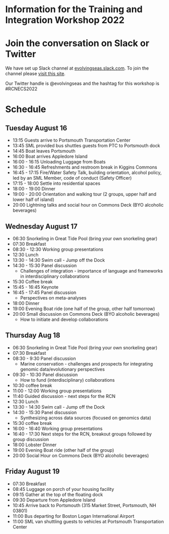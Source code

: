 # Information for the Training and Integration Workshop 2022


# Join the conversation on Slack or Twitter
We have set up Slack channel at [evolvingseas.slack.com](evolvingseas.slack.com). To join the channel please [visit this site](https://join.slack.com/t/evolvingseas/shared_invite/enQtNTI4MjcwMjg5NTM5LWFiMGM0OTczMzllODg3NGQxYzBlNTA4NTE2OWI5ZWEwNjU3MTQ2ZTk3OWYxMjA5NzQxMmQwNTVmZDE1ZGE0NDc).

Our Twitter handle is @evolvingseas and the hashtag for this workshop is #RCNECS2022

# Schedule

## Tuesday August 16
* 13:15 Guests arrive to Portsmouth Transportation Center 
* 13:45 SML provided bus shuttles guests from PTC to Portsmouth dock 
* 14:45 Boat leaves Portsmouth
* 16:00 Boat arrives Appledore Island 
* 16:00 - 16:15 Unloading Luggage from Boats
* 16:30 - 16:45 Refreshments and restroom break in Kiggins Commons 
* 16:45 - 17:15 Fire/Water Safety Talk, building orientation, alcohol policy, led by an SML Member, code of conduct (Safety Officer)  
* 17:15 - 18:00 Settle into residential spaces 
* 18:00 - 19:00 Dinner 
* 19:00 - 20:00 Orientation and walking tour (2 groups, upper half and lower half of island)
* 20:00 Lightning talks and social hour on Commons Deck (BYO alcoholic beverages)


## Wednesday August 17
 * 06:30 Snorkeling in Great Tide Pool (bring your own snorkeling gear)
 * 07:30 Breakfast
 * 08:30 - 12:30 Working group presentations 
 * 12:30 Lunch
 * 13:30 - 14:30 Swim call - Jump off the Dock
 * 14:30 - 15:30 Panel discussion 
   * Challenges of integration - importance of language and frameworks in interdisciplinary collaborations
 * 15:30 Coffee break
 * 15:45 - 16:45 Keynote 
 * 16:45 - 17:45 Panel discussion 
   * Perspectives on meta-analyses 
 * 18:00 Dinner
 * 19:00 Evening Boat ride (one half of the group, other half tomorrow)
 * 20:00 Small discussion on Commons Deck (BYO alcoholic beverages)
   * How to initiate and develop collaborations 

## Thursday Aug 18 
 * 06:30 Snorkeling in Great Tide Pool (bring your own snorkeling gear)
 * 07:30 Breakfast
 * 08:30 - 9:30 Panel discussion 
   * Marine conservation - challenges and prospects for integrating genomic data/evolutionary perspectives 
 * 09:30 - 10:30 Panel discussion 
   * How to fund (interdisciplinary) collaborations
 * 10:30 coffee break
 * 11:00 - 12:00 Working group presentations
 * 11:40 Guided discussion - next steps for the RCN 
 * 12:30 Lunch
 * 13:30 - 14:30 Swim call - Jump off the Dock
 * 14:30 - 15:30 Panel discussion 
   * Synthesizing across data sources (focused on genomics data)
 * 15:30 coffee break
 * 16:00 - 16:40 Working group presentations
 * 16:40 - 17:30 Next steps for the RCN, breakout groups followed by group discussion 
 * 18:00 Lobster Dinner
 * 19:00 Evening Boat ride (other half of the group)
 * 20:00 Social Hour on Commons Deck (BYO alcoholic beverages)

## Friday August 19 
 * 07:30 Breakfast
 * 08:45 Luggage on porch of your housing facility
 * 09:15 Gather at the top of the floating dock
 * 09:30 Departure from Appledore Island
 * 10:45 Arrive back to Portsmouth (315 Market Street, Portsmouth, NH 03801)
 * 11:00 Bus departing for Boston Logan International Airport
 * 11:00 SML van shuttling guests to vehicles at Portsmouth Transportation Center

